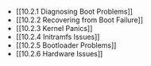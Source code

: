 

- [[10.2.1 Diagnosing Boot Problems]]
- [[10.2.2 Recovering from Boot Failure]]
- [[10.2.3 Kernel Panics]]
- [[10.2.4 Initramfs Issues]]
- [[10.2.5 Bootloader Problems]]
- [[10.2.6 Hardware Issues]]